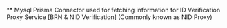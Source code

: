 ** Mysql Prisma Connector used for fetching information for ID Verification Proxy Service [BRN & NID Verification] (Commonly known as NID Proxy)